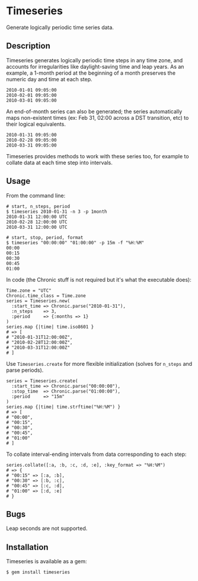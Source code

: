 # Timeseries

Generate logically periodic time series data.

## Description

Timeseries generates logically periodic time steps in any time zone, and
accounts for irregularities like daylight-saving time and leap years. As an
example, a 1-month period at the beginning of a month preserves the numeric
day and time at each step.

    2010-01-01 09:05:00
    2010-02-01 09:05:00
    2010-03-01 09:05:00

An end-of-month series can also be generated; the series automatically maps
non-existent times (ex: Feb 31, 02:00 across a DST transition, etc) to their
logical equivalents.

    2010-01-31 09:05:00
    2010-02-28 09:05:00
    2010-03-31 09:05:00

Timeseries provides methods to work with these series too, for example to
collate data at each time step into intervals.

## Usage

From the command line:

    # start, n_steps, period
    $ timeseries 2010-01-31 -n 3 -p 1month
    2010-01-31 12:00:00 UTC
    2010-02-28 12:00:00 UTC
    2010-03-31 12:00:00 UTC

    # start, stop, period, format
    $ timeseries "00:00:00" "01:00:00" -p 15m -f "%H:%M"
    00:00
    00:15
    00:30
    00:45
    01:00

In code (the Chronic stuff is not required but it's what the executable does):

    Time.zone = "UTC"
    Chronic.time_class = Time.zone
    series = Timeseries.new(
      :start_time => Chronic.parse("2010-01-31"),
      :n_steps    => 3,
      :period     => {:months => 1}
    )
    series.map {|time| time.iso8601 }
    # => [
    # "2010-01-31T12:00:00Z",
    # "2010-02-28T12:00:00Z",
    # "2010-03-31T12:00:00Z"
    # ]

Use `Timeseries.create` for more flexible initialization (solves for `n_steps`
and parse periods).

    series = Timeseries.create(
      :start_time => Chronic.parse("00:00:00"),
      :stop_time  => Chronic.parse("01:00:00"),
      :period     => "15m"
    )
    series.map {|time| time.strftime("%H:%M") }
    # => [
    # "00:00",
    # "00:15",
    # "00:30",
    # "00:45",
    # "01:00"
    # ]

To collate interval-ending intervals from data corresponding to each step:

    series.collate([:a, :b, :c, :d, :e], :key_format => "%H:%M")
    # => {
    # "00:15" => [:a, :b],
    # "00:30" => [:b, :c],
    # "00:45" => [:c, :d],
    # "01:00" => [:d, :e]
    # }

## Bugs

Leap seconds are not supported.

## Installation

Timeseries is available as a gem:

    $ gem install timeseries
